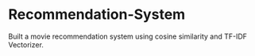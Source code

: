# Recommendation-System
Built a movie recommendation system using cosine similarity and TF-IDF Vectorizer.
